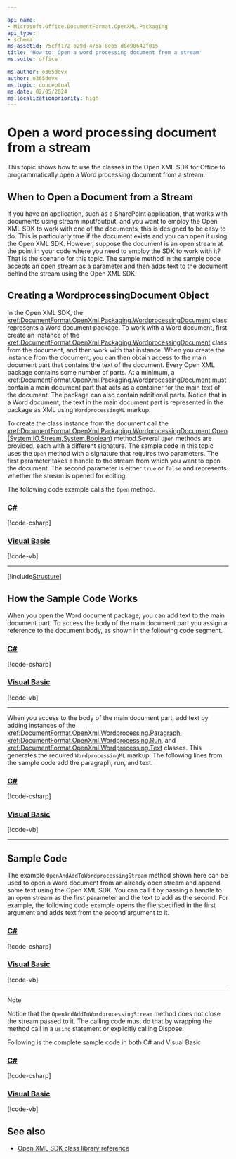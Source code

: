 ```yaml
---

api_name:
- Microsoft.Office.DocumentFormat.OpenXML.Packaging
api_type:
- schema
ms.assetid: 75cff172-b29d-475a-8eb5-d8e90642f015
title: 'How to: Open a word processing document from a stream'
ms.suite: office

ms.author: o365devx
author: o365devx
ms.topic: conceptual
ms.date: 02/05/2024
ms.localizationpriority: high
---
```

# Open a word processing document from a stream

This topic shows how to use the classes in the Open XML SDK for
Office to programmatically open a Word processing document from a
stream.



## When to Open a Document from a Stream

If you have an application, such as a SharePoint application, that works
with documents using stream input/output, and you want to employ the
Open XML SDK to work with one of the documents, this is designed to
be easy to do. This is particularly true if the document exists and you
can open it using the Open XML SDK. However, suppose the document is
an open stream at the point in your code where you need to employ the
SDK to work with it? That is the scenario for this topic. The sample
method in the sample code accepts an open stream as a parameter and then
adds text to the document behind the stream using the Open XML SDK.


## Creating a WordprocessingDocument Object

In the Open XML SDK, the <xref:DocumentFormat.OpenXml.Packaging.WordprocessingDocument> class represents a
Word document package. To work with a Word document, first create an
instance of the <xref:DocumentFormat.OpenXml.Packaging.WordprocessingDocument>
class from the document, and then work with that instance. When you
create the instance from the document, you can then obtain access to the
main document part that contains the text of the document. Every Open
XML package contains some number of parts. At a minimum, a <xref:DocumentFormat.OpenXml.Packaging.WordprocessingDocument> must contain a main
document part that acts as a container for the main text of the
document. The package can also contain additional parts. Notice that in
a Word document, the text in the main document part is represented in
the package as XML using `WordprocessingML`
markup.

To create the class instance from the document call the <xref:DocumentFormat.OpenXml.Packaging.WordprocessingDocument.Open(System.IO.Stream,System.Boolean)> method.Several `Open` methods are provided, each with a different
signature. The sample code in this topic uses the `Open` method with a signature that requires two
parameters. The first parameter takes a handle to the stream from which
you want to open the document. The second parameter is either `true` or `false` and
represents whether the stream is opened for editing.

The following code example calls the `Open`
method.

### [C#](#tab/cs-0)
[!code-csharp[](../../samples/word/open_from_a_stream/cs/Program.cs#snippet1)]
### [Visual Basic](#tab/vb-0)
[!code-vb[](../../samples/word/open_from_a_stream/vb/Program.vb#snippet1)]
***


[!include[Structure](../includes/word/structure.md)]

## How the Sample Code Works

When you open the Word document package, you can add text to the main
document part. To access the body of the main document part you assign a
reference to the document body, as shown in the following code segment.

### [C#](#tab/cs-1)
[!code-csharp[](../../samples/word/open_from_a_stream/cs/Program.cs#snippet2)]
### [Visual Basic](#tab/vb-1)
[!code-vb[](../../samples/word/open_from_a_stream/vb/Program.vb#snippet2)]
***


When you access to the body of the main document part, add text by
adding instances of the <xref:DocumentFormat.OpenXml.Wordprocessing.Paragraph>,
<xref:DocumentFormat.OpenXml.Wordprocessing.Run>, and <xref:DocumentFormat.OpenXml.Wordprocessing.Text>
classes. This generates the required `WordprocessingML` markup. The following lines from
the sample code add the paragraph, run, and text.

### [C#](#tab/cs-2)
[!code-csharp[](../../samples/word/open_from_a_stream/cs/Program.cs#snippet3)]
### [Visual Basic](#tab/vb-2)
[!code-vb[](../../samples/word/open_from_a_stream/vb/Program.vb#snippet3)]
***


## Sample Code

The example `OpenAndAddToWordprocessingStream` method shown
here can be used to open a Word document from an already open stream and
append some text using the Open XML SDK. You can call it by passing a
handle to an open stream as the first parameter and the text to add as
the second. For example, the following code example opens the
file specified in the first argument and adds text from the second argument to it.

### [C#](#tab/cs-3)
[!code-csharp[](../../samples/word/open_from_a_stream/cs/Program.cs#snippet4)]
### [Visual Basic](#tab/vb-3)
[!code-vb[](../../samples/word/open_from_a_stream/vb/Program.vb#snippet4)]
***


> [!NOTE]
> Notice that the `OpenAddAddToWordprocessingStream` method does not close the stream passed to it. The calling code must do that
> by wrapping the method call in a `using` statement or explicitly calling Dispose.

Following is the complete sample code in both C\# and Visual Basic.

### [C#](#tab/cs)
[!code-csharp[](../../samples/word/open_from_a_stream/cs/Program.cs#snippet0)]

### [Visual Basic](#tab/vb)
[!code-vb[](../../samples/word/open_from_a_stream/vb/Program.vb#snippet0)]

## See also



- [Open XML SDK class library reference](/office/open-xml/open-xml-sdk)
